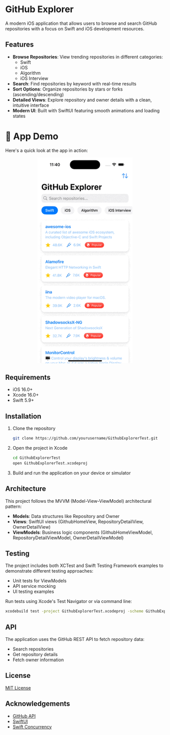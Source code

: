 # GitHub Explorer

A modern iOS application that allows users to browse and search GitHub repositories with a focus on Swift and iOS development resources.

## Features

- **Browse Repositories**: View trending repositories in different categories:
  - Swift
  - iOS
  - Algorithm
  - iOS Interview
- **Search**: Find repositories by keyword with real-time results
- **Sort Options**: Organize repositories by stars or forks (ascending/descending)
- **Detailed Views**: Explore repository and owner details with a clean, intuitive interface
- **Modern UI**: Built with SwiftUI featuring smooth animations and loading states

# 📱 App Demo

Here's a quick look at the app in action:

<p align="center">
  <img src="./assets/Githubexplorertestflow.gif" width="300">
</p>

## Requirements

- iOS 16.0+
- Xcode 16.0+
- Swift 5.9+

## Installation

1. Clone the repository
   ```bash
   git clone https://github.com/yourusername/GithubExplorerTest.git
   ```

2. Open the project in Xcode
   ```bash
   cd GithubExplorerTest
   open GithubExplorerTest.xcodeproj
   ```

3. Build and run the application on your device or simulator

## Architecture

This project follows the MVVM (Model-View-ViewModel) architectural pattern:

- **Models**: Data structures like Repository and Owner
- **Views**: SwiftUI views (GithubHomeView, RepositoryDetailView, OwnerDetailView)
- **ViewModels**: Business logic components (GithubHomeViewModel, RepositoryDetailViewModel, OwnerDetailViewModel)

## Testing

The project includes both XCTest and Swift Testing Framework examples to demonstrate different testing approaches:

- Unit tests for ViewModels
- API service mocking
- UI testing examples

Run tests using Xcode's Test Navigator or via command line:
```bash
xcodebuild test -project GithubExplorerTest.xcodeproj -scheme GithubExplorerTest -destination 'platform=iOS Simulator,name=iPhone 16'
```

## API

The application uses the GitHub REST API to fetch repository data:
- Search repositories
- Get repository details
- Fetch owner information

## License

[MIT License](LICENSE)

## Acknowledgements

- [GitHub API](https://docs.github.com/en/rest)
- [SwiftUI](https://developer.apple.com/xcode/swiftui/)
- [Swift Concurrency](https://docs.swift.org/swift-book/LanguageGuide/Concurrency.html)
